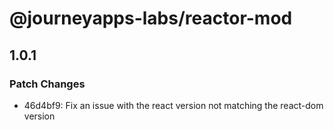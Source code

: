 # @journeyapps-labs/reactor-mod

## 1.0.1

### Patch Changes

- 46d4bf9: Fix an issue with the react version not matching the react-dom version
